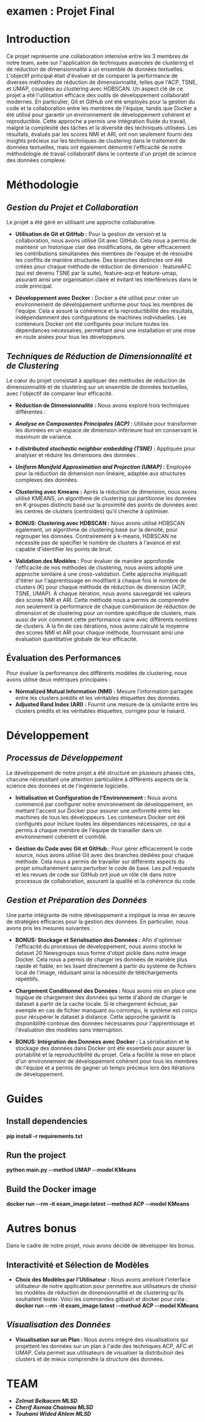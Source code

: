 # examen : Projet Final
# **Introduction**
Ce projet représente une collaboration intensive entre les 3 membres de notre team, axée sur l'application de techniques avancées de clustering et de réduction de dimensionnalité à un ensemble de données textuelles. L'objectif principal était d'évaluer et de comparer la performance de diverses méthodes de réduction de dimensionnalité, telles que l'ACP, TSNE, et UMAP, couplées au clustering avec HDBSCAN. Un aspect clé de ce projet a été l'utilisation efficace des outils de développement collaboratif modernes. En particulier, Git et GitHub ont été employés pour la gestion du code et la collaboration entre les membres de l'équipe, tandis que Docker a été utilisé pour garantir un environnement de développement cohérent et reproductible. Cette approche a permis une intégration fluide du travail, malgré la complexité des tâches et la diversité des techniques utilisées. Les résultats, évalués par les scores NMI et ARI, ont non seulement fourni des insights précieux sur les techniques de clustering dans le traitement de données textuelles, mais ont également démontré l'efficacité de notre méthodologie de travail collaboratif dans le contexte d'un projet de science des données complexe.

# **Méthodologie**

## *Gestion du Projet et Collaboration*
Le projet a été géré en utilisant une approche collaborative.


*   **Utilisation de Git et GitHub :**  Pour la gestion de version et la collaboration, nous avons utilisé Git avec GitHub. Cela nous a permis de maintenir un historique clair des modifications, de gérer efficacement les contributions simultanées des membres de l'équipe et de résoudre les conflits de manière structurée. Des branches distinctes ont été créées pour chaque méthode de réduction de dimension : featureAFC (qui est devenu TSNE par la suite), feature-acp et feature-umap, assurant ainsi une organisation claire et évitant les interférences dans le code principal.

*   **Développement avec Docker :** Docker a été utilisé pour créer un environnement de développement uniforme pour tous les membres de l'équipe. Cela a assuré la cohérence et la reproductibilité des résultats, indépendamment des configurations de machines individuelles. Les conteneurs Docker ont été configurés pour inclure toutes les dépendances nécessaires, permettant ainsi une installation et une mise en route aisées pour tous les développeurs.


## *Techniques de Réduction de Dimensionnalité et de Clustering*
Le cœur du projet consistait à appliquer des méthodes de réduction de dimensionnalité et de clustering sur un ensemble de données textuelles, avec l'objectif de comparer leur efficacité.
*   **Réduction de Dimensionnalité :** Nous avons exploré trois techniques différentes :

  * ***Analyse en Composantes Principales (ACP) :*** Utilisée pour transformer les données en un espace de dimension inférieure tout en conservant le maximum de variance.
  * ***t-distributed stochastic neighbor embedding (TSNE) :*** Appliquée pour analyser et réduire les dimensions des données .
  * ***Uniform Manifold Approximation and Projection (UMAP) :*** Employée pour la réduction de dimension non linéaire, adaptée aux structures complexes des données.

* **Clustering avec Kmeans :** Après la réduction de dimension, nous avons utilisé KMEANS, un algorithme de clustering qui partitionne les données en K groupes distincts basé sur la proximité des points de données avec les centres de clusters (centroïdes) qu'il cherche à optimiser.

* **BONUS: Clustering avec HDBSCAN :** Nous avons utilisé HDBSCAN également, un algorithme de clustering basé sur la densité, pour regrouper les données. Contrairement à k-means, HDBSCAN ne nécessite pas de spécifier le nombre de clusters à l'avance et est capable d'identifier les points de bruit.

*   **Validation des Modèles :** Pour évaluer de manière approfondie l'efficacité de nos méthodes de clustering, nous avons adopté une approche similaire à une cross-validation. Cette approche impliquait d'itérer sur l'apprentissage en modifiant à chaque fois le nombre de clusters (K) pour chaque méthode de réduction de dimension (ACP, TSNE, UMAP). À chaque itération, nous avons sauvegardé les valeurs des scores NMI et ARI. Cette méthode nous a permis de comprendre non seulement la performance de chaque combinaison de réduction de dimension et de clustering pour un nombre spécifique de clusters, mais aussi de voir comment cette performance varie avec différents nombres de clusters.
À la fin de ces itérations, nous avons calculé la moyenne des scores NMI et ARI pour chaque méthode, fournissant ainsi une évaluation quantitative globale de leur efficacité.

## Évaluation des Performances
Pour évaluer la performance des différents modèles de clustering, nous avons utilisé deux métriques principales :
*   **Normalized Mutual Information (NMI) :** Mesure l'information partagée entre les clusters prédits et les véritables étiquettes des données.
*   **Adjusted Rand Index (ARI) :** Fournit une mesure de la similarité entre les clusters prédits et les véritables étiquettes, corrigée pour le hasard.

# **Développement**
## *Processus de Développement*
Le développement de notre projet a été structuré en plusieurs phases clés, chacune nécessitant une attention particulière à différents aspects de la science des données et de l'ingénierie logicielle.
*   **Initialisation et Configuration de l'Environnement :** Nous avons commencé par configurer notre environnement de développement, en mettant l'accent sur Docker pour assurer une uniformité entre les machines de tous les développeurs. Les conteneurs Docker ont été configurés pour inclure toutes les dépendances nécessaires, ce qui a permis à chaque membre de l'équipe de travailler dans un environnement cohérent et contrôlé.

* **Gestion du Code avec Git et GitHub :** Pour gérer efficacement le code source, nous avons utilisé Git avec des branches dédiées pour chaque méthode. Cela nous a permis de travailler sur différents aspects du projet simultanément sans perturber le code de base. Les pull requests et les revues de code sur GitHub ont joué un rôle clé dans notre processus de collaboration, assurant la qualité et la cohérence du code.
## *Gestion et Préparation des Données*
Une partie intégrante de notre développement a impliqué la mise en œuvre de stratégies efficaces pour la gestion des données. En particulier, nous avons pris les mesures suivantes :

* **BONUS: Stockage et Sérialisation des Données :** Afin d'optimiser l'efficacité du processus de développement, nous avons stocké le dataset 20 Newsgroups sous forme d'objet pickle dans notre image Docker. Cela nous a permis de charger les données de manière plus rapide et fiable, en les lisant directement à partir du système de fichiers local de l'image, réduisant ainsi la nécessité de téléchargements répétitifs.

* **Chargement Conditionnel des Données :** Nous avons mis en place une logique de chargement des données qui tente d'abord de charger le dataset à partir de la cache locale. Si le chargement échoue, par exemple en cas de fichier manquant ou corrompu, le système est conçu pour récupérer le dataset à distance. Cette approche garantit la disponibilité continue des données nécessaires pour l'apprentissage et l'évaluation des modèles sans interruption.

* **BONUS: Intégration des Données avec Docker :** La sérialisation et le stockage des données dans Docker ont été essentiels pour assurer la portabilité et la reproductibilité du projet. Cela a facilité la mise en place d'un environnement de développement cohérent pour tous les membres de l'équipe et a permis de gagner un temps précieux lors des itérations de développement.

# **Guides**
## Install dependencies
**pip install -r requirements.txt**

##  Run the project
**python main.py --method UMAP --model KMeans**

## Build the Docker image
**docker run --rm -it exam_image:latest --method ACP --model KMeans**

# **Autres bonus**
Dans le cadre de notre projet, nous avons décidé de développer les bonus.

## Interactivité et Sélection de Modèles
* **Choix des Modèles par l'Utilisateur :** Nous avons amélioré l'interface utilisateur de notre application pour permettre aux utilisateurs de choisir les modèles de réduction de dimensionnalité et de clustering qu'ils souhaitent tester. Voici les commandes gitbash et docker pour cela : **docker run --rm -it exam_image:latest --method** 
        **ACP --model KMeans**


## *Visualisation des Données*
* **Visualisation sur un Plan :** Nous avons intégré des visualisations qui projettent les données sur un plan à l'aide des techniques ACP, AFC et UMAP. Cela permet aux utilisateurs de visualiser la distribution des clusters et de mieux comprendre la structure des données.

# **TEAM**

*   ***Zelmat Belkacem       MLSD***
*   ***Cherif Asmaa Chaimaa  MLSD***
*   ***Touhami Wided Ahlem   MLSD***

